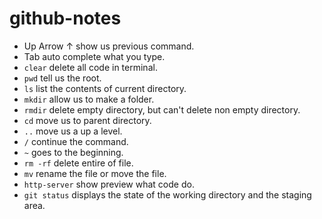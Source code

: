 # github-notes
* Up Arrow ↑ show us previous command.
* Tab auto complete what you type.
* `clear` delete all code in terminal.
* `pwd` tell us the root.
* `ls` list the contents of current directory.
* `mkdir` allow us to make a folder.
* `rmdir` delete empty directory, but can't delete non empty directory.
* `cd` move us to parent directory.
* `..` move us a up a level.
* `/` continue the command.
* `~` goes to the beginning.
* `rm -rf` delete entire of file.
* `mv` rename the file or move the file.
* `http-server` show preview what code do.
* `git status` displays the state of the working directory and the staging area.
